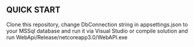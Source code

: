 QUICK START
-----------
Clone this repository, change DbConnection string in appsettings.json to your MSSql database and run it via Visual Studio or compile solution and run WebApi/Release/netcoreapp3.0/WebAPI.exe
